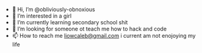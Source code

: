 - 👋 Hi, I’m @obliviously-obnoxious
- 👀 I’m interested in a girl
- 🌱 I’m currently learning secondary school shit
- 💞️ I’m looking for someone ot teach me how to hack and code
- 📫 How to reach me liowcaleb@gmail.com
i current am not enojoying my life 
<!---
obliviously-obnoxious/obliviously-obnoxious is a ✨ special ✨ repository because its `README.md` (this file) appears on your GitHub profile.
You can click the Preview link to take a look at your changes.
--->
